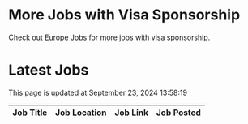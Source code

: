 # More Jobs with Visa Sponsorship

Check out [Europe Jobs](https://github.com/sureshparimi/europejobs#latest-jobs) for more jobs with visa sponsorship.

# Latest Jobs

This page is updated at September 23, 2024 13:58:19

| Job Title | Job Location | Job Link | Job Posted |
| --- | --- | --- | --- |
